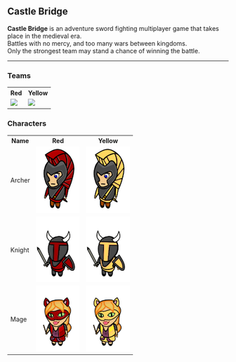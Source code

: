 ## Castle Bridge

**Castle Bridge** is an adventure sword fighting multiplayer game that takes place in the medieval era.  
Battles with no mercy, and too many wars between kingdoms.  
Only the strongest team may stand a chance of winning the battle.

---

### Teams

<table>
 <tr>
  <th>Red</th>
  <th>Yellow</th>
 </tr>
 <tr>
  <td>
   <img src="https://raw.githubusercontent.com/idanbachar/castle-bridge-client/master/images/castles/red_castle.png" width="250" />
  </td>
  <td>
   <img src="https://raw.githubusercontent.com/idanbachar/castle-bridge-client/master/images/castles/yellow_castle.png" width="250" />
  </td>
 </tr>
</table>

### Characters

<table>
 <tr>
  <th>Name</th>
  <th>Red</th>
  <th>Yellow</th>
 </tr>
 <tr>
  <td>Archer</td>
  <td>
   <img src="https://github.com/idanbachar/castle-bridge-game/raw/master/images/characters/red_archer.png?raw=true" width="100" />
  </td>
  <td>
   <img src="https://github.com/idanbachar/castle-bridge-game/raw/master/images/characters/yellow_archer.png?raw=true" width="100" />
  </td>
 </tr>
 <tr>
  <td>Knight</td>
  <td>
   <img src="https://github.com/idanbachar/castle-bridge-game/raw/master/images/characters/red_knight.png?raw=true" width="100" />
  </td>
  <td>
   <img src="https://github.com/idanbachar/castle-bridge-game/raw/master/images/characters/yellow_knight.png?raw=true" width="100" />
  </td>
 </tr>
 <tr>
  <td>Mage</td>
  <td>
   <img src="https://github.com/idanbachar/castle-bridge-game/raw/master/images/characters/red_mage.png?raw=true" width="100" />
  </td>
  <td>
   <img src="https://github.com/idanbachar/castle-bridge-game/raw/master/images/characters/yellow_mage.png?raw=true" width="100" />
  </td>
 </tr>
</table>

